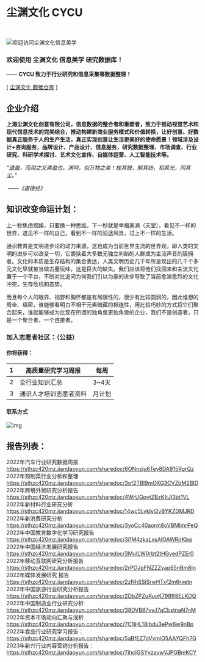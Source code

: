 
# 尘渊文化 CYCU

<br>

![欢迎访问尘渊文化信息美学]( "欢迎访问CYCU")  

### 欢迎使用 尘渊文化 信息美学 研究数据库！
—— **CYCU 致力于行业研究和信息采集等数据整理！**  

[ [尘渊文化 数据仓库](https://www.321one.com/) ]

## 企业介绍
**上海尘渊文化创意有限公司，信息数据的整合者和重塑者，致力于推动视觉艺术和现代信息技术的完美结合，推动构建新商业服务模式和价值转换，让好创意、好数据真正服务于人的生产生活，真正实现创意让生活更美好的使命愿景！领域涉及设计+咨询服务，品牌设计、产品设计、信息服务，研究数据整理、市场调查、行业研究、科研学术探讨、艺术文化宣传、自媒体运营、人工智能技术等。**



*“道蛊，而用之又弗盈也。渊呵，似万物之亲！挫其锐，解其纷，和其光，同其尘。”*

​																																	*——《道德经》*



## 知识改变命运计划：

上一秒焦虑烦躁，只要换一种思维，下一秒就是幸福美满（天堂），看见不一样的世界，遇见不一样的自己，看到不一样的沿途风景，过上不一样的生活。

通识教育是文明进步论的动力来源，这也成为当前世界主流的世界观，即人类的文明的进步可以改变一切，它裹挟着大多数无独立判断的人群成为主流声音的簇拥者。文化的本质是生存结构的集合表达，人类文明历史几千年所呈现出的几千个多元文化早就被当做古董玩味，这是巨大的缺失。我们应该将他们找回来和主流文化置于一个平台，不断对比追问为何我们引以为豪的进步导致了当前愈演愈烈的文化冲突，生存危机和态势。

而且每个人的眼界、视野和胸怀都是有局限性的，很少有比较圆润的，因此谁想的周全、缜密，谁能够看明白不相干元素暗藏的相连性，用比较巧妙的方式将它们聚合起来，谁就能够成为比现在所谓的独角兽更独角兽的企业，我们不是创造者，只是一个聚合者，一个连接者。

### 加入志愿者社区：（公益）

#### 你将获得：

| 1    | 高质量研究学习周报     | 每周   |
| ---- | ---------------------- | ------ |
| 2    | 全行业知识汇总         | 3~4天  |
| 3    | 通识人才培训志愿者资料 | 月计划 |



#### 联系方式

![img](https://foruda.gitee.com/images/1679982707095139748/3d9986e5_7729917.jpeg)

## 报告列表：

2022年汽车行业研究数据周报
https://sthzc420mz.jiandaoyun.com/sharedoc/6ONnzju6Tey8DA915RgrQz
2022年预制菜行业分析和整理
https://sthzc420mz.jiandaoyun.com/sharedoc/3of2TBl9mOXG3CVZbM2BID
2022年跨境外贸研究分析报告
https://sthzc420mz.jiandaoyun.com/sharedoc/4WrUGpvtZBzKItJI3bt1VL
2022年新材料行业研究分析
https://sthzc420mz.jiandaoyun.com/sharedoc/14wc5Lvklvl2vBYKZDMJRD
2022年新消费研究分析
https://sthzc420mz.jiandaoyun.com/sharedoc/3yoCc40aorm8oVBMImrPeQ
2022年中国教育数字化学习研究报告
https://sthzc420mz.jiandaoyun.com/sharedoc/3i1M4zkaLxsAlOAWRjrKbq
2022年中国经济发展研究报告
https://sthzc420mz.jiandaoyun.com/sharedoc/3MuILW0rbt2tHGvedPZEr0
2022年移动互联网研究分析报告
https://sthzc420mz.jiandaoyun.com/sharedoc/2rPOJpFNZZZyap65nBm8jn
2022年媒体发展研究 报告
https://sthzc420mz.jiandaoyun.com/sharedoc/2zNhSSjSrwHTxf2m6rxetn
2022年中国旅游行业研究分析报告
https://sthzc420mz.jiandaoyun.com/sharedoc/2DbZPZuRuoK798ff8ELKDQ
2022年中国制造业行业研究分析
https://sthzc420mz.jiandaoyun.com/sharedoc/38DVB87vvJ7qCbstnaN7nM
2022年资本市场动向汇聚与浅析
https://sthzc420mz.jiandaoyun.com/sharedoc/7C1jHL18Ibdu3ePw6w9nBp
2022年食品行业研究学习报告：
https://sthzc420mz.jiandaoyun.com/sharedoc/5aBfEZ7oVvmiO5AAYQFh7G
2023年新兴行业内容营销分析报告：
https://sthzc420mz.jiandaoyun.com/sharedoc/7ihcIGSYvzavwVJPGBmKCY







